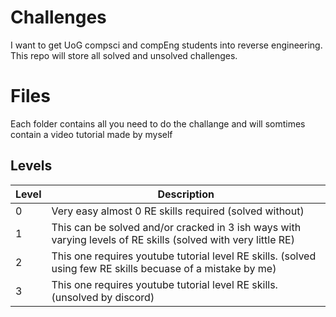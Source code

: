 # Challenges
I want to get UoG compsci and compEng students into reverse engineering. This repo will store all solved and unsolved challenges.

# Files

Each folder contains all you need to do the challange and will somtimes contain a video tutorial made by myself

## Levels

|         Level  | Description              
|----------------|-------------------------------|
|0				       |  Very easy almost 0 RE skills required (solved without)
|1          	   |  This can be solved and/or cracked in 3 ish ways with varying levels of RE skills (solved with very little RE)        
|2               |  This one requires youtube tutorial level RE skills. (solved using few RE skills becuase of a mistake by me)  
|3               |  This one requires youtube tutorial level RE skills. (unsolved by discord)
